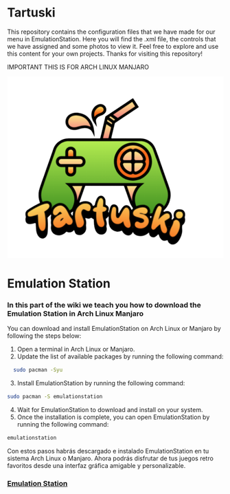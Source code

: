 # Tartuski

This repository contains the configuration files that we have made for our menu in EmulationStation. Here you will find the .xml file, the controls that we have assigned and some photos to view it. Feel free to explore and use this content for your own projects. Thanks for visiting this repository!

IMPORTANT THIS IS FOR ARCH LINUX MANJARO

<p align="center">
  <img src="logo.png" />
</p>



# Emulation Station 

### In this part of the wiki we teach you how to download the Emulation Station in Arch Linux Manjaro

You can download and install EmulationStation on Arch Linux or Manjaro by following the steps below:

1. Open a terminal in Arch Linux or Manjaro. 
2. Update the list of available packages by running the following command:    

````bash
  sudo pacman -Syu
````
3. Install EmulationStation by running the following command:     

````bash
sudo pacman -S emulationstation
````

4. Wait for EmulationStation to download and install on your system.
5. Once the installation is complete, you can open EmulationStation by running the following command:     

````bash
emulationstation
````
Con estos pasos habrás descargado e instalado EmulationStation en tu sistema Arch Linux o Manjaro. Ahora podrás disfrutar de tus juegos retro favoritos desde una interfaz gráfica amigable y personalizable.

### <a href=https://github.com/TartuskiJose/Tartuski/wiki/Emulation-Station>Emulation Station</a>

